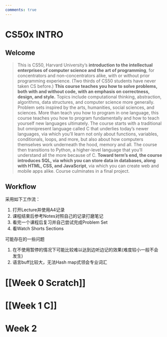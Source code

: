 ```yaml
---
comments: true
---
```

# CS50x INTRO



## Welcome



>This is CS50, Harvard University’s **introduction to the intellectual enterprises of computer science and the art of programming**, for concentrators and non-concentrators alike, with or without prior programming experience. (Two thirds of CS50 students have never taken CS before.) **This course teaches you how to solve problems, both with and without code, with an emphasis on correctness, design, and style.** Topics include computational thinking, abstraction, algorithms, data structures, and computer science more generally. Problem sets inspired by the arts, humanities, social sciences, and sciences. More than teach you how to program in one language, this course teaches you how to program fundamentally and how to teach yourself new languages ultimately. The course starts with a traditional but omnipresent language called C that underlies today’s newer languages, via which you’ll learn not only about functions, variables, conditionals, loops, and more, but also about how computers themselves work underneath the hood, memory and all. The course then transitions to Python, a higher-level language that you’ll understand all the more because of C. **Toward term’s end, the course introduces SQL, via which you can store data in databases, along with HTML, CSS, and JavaScript**, via which you can create web and mobile apps alike. Course culminates in a final project.

## Workflow



采用如下工作流：
1. 打开Lecture并使用A4记录
2. 课程结束后参考Notes对照自己的记录打磨笔记
3. 看完一个课程后复习并自己尝试完成Problem Set
4. 看Watch Shorts Sections

可能存在的一些问题
1. 在不使用暂停的情况下可能比较难以达到边听边记的效果(难度较小一般不会发生)
2. 语言buff比较大，无法Hash map式领会专业词汇

# [[Week 0 Scratch]]


# [[Week 1 C]]

# Week 2















